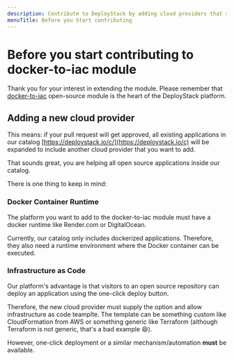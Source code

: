 ```yaml
---
description: Contribute to DeployStack by adding cloud providers that support Docker runtime and infrastructure as code. Your work benefits the entire open-source community.
menuTitle: Before you Start contributing
---
```


# Before you start contributing to docker-to-iac module

Thank you for your interest in extending the module. Please remember that [docker-to-iac](https://github.com/deploystackio/docker-to-iac) open-source module is the heart of the DeployStack platform.

## Adding a new cloud provider

This means: if your pull request will get approved, all existing applications in our catalog [https://deploystack.io/c/](https://deploystack.io/c) will be expanded to include another cloud provider that you want to add.

That sounds great, you are helping all open source applications inside our catalog.

There is one thing to keep in mind:

### Docker Container Runtime

The platform you want to add to the docker-to-iac module must have a docker runtime like Render.com or DigitalOcean.

Currently, our catalog only includes dockerized applications. Therefore, they also need a runtime environment where the Docker container can be executed.

### Infrastructure as Code

Our platform's advantage is that visitors to an open source repository can deploy an application using the one-click deploy button.

Therefore, the new cloud provider must supply the option and allow infrastructure as code teamplte. The template can be something custom like CloudFormation from AWS or something generic like Terraform (although Terraform is not generic, that's a bad example 😄).

However, one-click deployment or a similar mechanism/automation __must__ be available.
